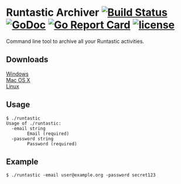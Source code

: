 # Runtastic Archiver [![Build Status](https://travis-ci.org/Metalnem/runtastic.svg?branch=master)](https://travis-ci.org/Metalnem/runtastic) [![GoDoc](https://godoc.org/github.com/metalnem/runtastic/api?status.svg)](http://godoc.org/github.com/metalnem/runtastic/api) [![Go Report Card](https://goreportcard.com/badge/github.com/metalnem/runtastic)](https://goreportcard.com/report/github.com/metalnem/runtastic) [![license](https://img.shields.io/badge/license-MIT-blue.svg?style=flat)](https://raw.githubusercontent.com/metalnem/runtastic/master/LICENSE)
Command line tool to archive all your Runtastic activities.

## Downloads

[Windows](https://github.com/Metalnem/runtastic/releases/download/v1.6.2/runtastic-win64-1.6.2.zip)  
[Mac OS X](https://github.com/Metalnem/runtastic/releases/download/v1.6.2/runtastic-darwin64-1.6.2.zip)  
[Linux](https://github.com/Metalnem/runtastic/releases/download/v1.6.2/runtastic-linux64-1.6.2.zip)

## Usage

```
$ ./runtastic
Usage of ./runtastic:
  -email string
    	Email (required)
  -password string
    	Password (required)
```

## Example

```
$ ./runtastic -email user@example.org -password secret123
```

